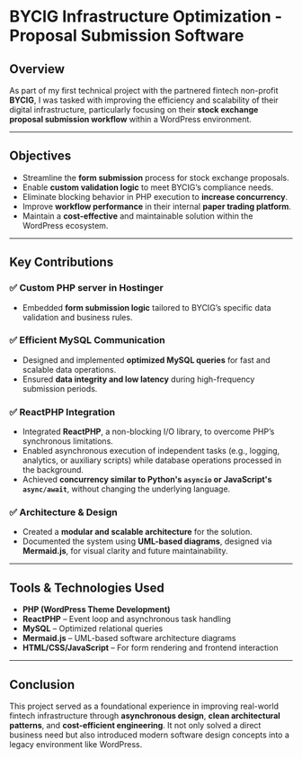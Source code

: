 # BYCIG Infrastructure Optimization - Proposal Submission Software

## Overview
As part of my first technical project with the partnered fintech non-profit **BYCIG**, I was tasked with improving the efficiency and scalability of their digital infrastructure, particularly focusing on their **stock exchange proposal submission workflow** within a WordPress environment.

---

## Objectives

- Streamline the **form submission** process for stock exchange proposals.
- Enable **custom validation logic** to meet BYCIG’s compliance needs.
- Eliminate blocking behavior in PHP execution to **increase concurrency**.
- Improve **workflow performance** in their internal **paper trading platform**.
- Maintain a **cost-effective** and maintainable solution within the WordPress ecosystem.

---

## Key Contributions

### ✅ Custom PHP server in Hostinger

- Embedded **form submission logic** tailored to BYCIG’s specific data validation and business rules.

### ✅ Efficient MySQL Communication

- Designed and implemented **optimized MySQL queries** for fast and scalable data operations.
- Ensured **data integrity and low latency** during high-frequency submission periods.

### ✅ ReactPHP Integration

- Integrated **ReactPHP**, a non-blocking I/O library, to overcome PHP’s synchronous limitations.
- Enabled asynchronous execution of independent tasks (e.g., logging, analytics, or auxiliary scripts) while database operations processed in the background.
- Achieved **concurrency similar to Python's `asyncio` or JavaScript's `async/await`**, without changing the underlying language.

### ✅ Architecture & Design

- Created a **modular and scalable architecture** for the solution.
- Documented the system using **UML-based diagrams**, designed via **Mermaid.js**, for visual clarity and future maintainability.

---

## Tools & Technologies Used

- **PHP (WordPress Theme Development)**
- **ReactPHP** – Event loop and asynchronous task handling
- **MySQL** – Optimized relational queries
- **Mermaid.js** – UML-based software architecture diagrams
- **HTML/CSS/JavaScript** – For form rendering and frontend interaction

---

## Conclusion

This project served as a foundational experience in improving real-world fintech infrastructure through **asynchronous design**, **clean architectural patterns**, and **cost-efficient engineering**. It not only solved a direct business need but also introduced modern software design concepts into a legacy environment like WordPress.
